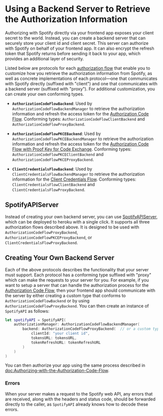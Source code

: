 # Using a Backend Server to Retrieve the Authorization Information

Authorizing with Spotify directly via your frontend app exposes your client secret to the world. Instead, you can create a backend server that can securely store your client id and client secret. This server can authorize with Spotify on behalf of your frontend app. It can also encrypt the refresh token that Spotify returns before sending it back to your app, which provides an additional layer of security.

Listed below are protocols for each [authorization flow](https://developer.spotify.com/documentation/general/guides/authorization-guide/#authorization-flows) that enable you to customize how you retrieve the authorization information from Spotify, as well as concrete implementations of each protocol—one that communicates with Spotify directly (suffixed with "client") and one that communicates with a backend server (suffixed with "proxy"). For additional customization, you can create your own conforming types.

* **``AuthorizationCodeFlowBackend``**: Used by ``AuthorizationCodeFlowBackendManager`` to retrieve the authorization information and refresh the access token for the [Authorization Code Flow](https://developer.spotify.com/documentation/general/guides/authorization-guide/#authorization-code-flow). Conforming types: ``AuthorizationCodeFlowClientBackend`` and ``AuthorizationCodeFlowProxyBackend``.

* **``AuthorizationCodeFlowPKCEBackend``**: Used by ``AuthorizationCodeFlowPKCEBackendManager`` to retrieve the authorization information and refresh the access token for the [Authorization Code Flow with Proof Key for Code Exchange](https://developer.spotify.com/documentation/general/guides/authorization-guide/#authorization-code-flow). Conforming types: ``AuthorizationCodeFlowPKCEClientBackend`` and ``AuthorizationCodeFlowPKCEProxyBackend``.

* **``ClientCredentialsFlowBackend``**: Used by ``ClientCredentialsFlowBackendManager`` to retrieve the authorization information for the [Client Credentials Flow](https://developer.spotify.com/documentation/general/guides/authorization-guide/#client-credentials-flow). Conforming types: ``ClientCredentialsFlowClientBackend`` and ``ClientCredentialsFlowProxyBackend``.

## SpotifyAPIServer

Instead of creating your own backend server, you can use [SpotifyAPIServer](https://github.com/Peter-Schorn/SpotifyAPIServer), which can be deployed to heroku with a single click. It supports all three authorization flows described above. It is designed to be used with `AuthorizationCodeFlowProxyBackend`, `AuthorizationCodeFlowPKCEProxyBackend`, or `ClientCredentialsFlowProxyBackend`.

## Creating Your Own Backend Server

Each of the above protocols describes the functionality that your server must support. Each protocol has a conforming type suffixed with "proxy" which can make the requests to your server for you. For example, if you want to setup a server that can handle the authorization process for the [Authorization Code Flow](https://developer.spotify.com/documentation/general/guides/authorization-guide/#authorization-code-flow), then your frontend app should communicate with the server by either creating a custom type that conforms to ``AuthorizationCodeFlowBackend`` or by using ``AuthorizationCodeFlowProxyBackend``. You can then create an instance of ``SpotifyAPI`` as follows:

```swift
let spotifyAPI = SpotifyAPI(
    authorizationManager: AuthorizationCodeFlowBackendManager(
        backend: AuthorizationCodeFlowProxyBackend(  // or a custom type that conforms to `AuthorizationCodeFlowBackend`
            clientId: "your client id",
            tokensURL: tokensURL,
            tokenRefreshURL: tokenRefreshURL
        )
    )
)
```

You can then authorize your app using the same process described in <doc:Authorizing-with-the-Authorization-Code-Flow>.

### Errors

When your server makes a request to the Spotify web API, any errors that are received, along with the headers and status code, should be forwarded directly to the caller, as ``SpotifyAPI`` already knows how to decode these errors.
